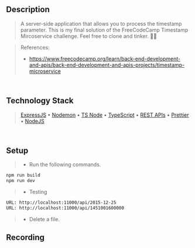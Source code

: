 ## Description

> A server-side application that allows you to process the timestamp parameter. This is my final solution of the FreeCodeCamp Timestamp Mircoservice challenge. Feel free to clone and tinker. 🤘🍻

> References:
> - https://www.freecodecamp.org/learn/back-end-development-and-apis/back-end-development-and-apis-projects/timestamp-microservice

<br />

## Technology Stack

> [ExpressJS](https://www.npmjs.com/package/express) • [Nodemon](https://www.npmjs.com/package/nodemon) • [TS Node](https://www.npmjs.com/package/ts-node) • [TypeScript](https://www.npmjs.com/package/ts-node) • [REST APIs](https://restfulapi.net/) • [Prettier](https://www.npmjs.com/package/prettier) • [NodeJS](https://nodejs.org/docs/latest-v16.x/api/)

<br />

## Setup

> - Run the following commands.

```bash
npm run build
npm run dev
```

> - Testing

```bash
URL: http://localhost:11000/api/2015-12-25
URL: http://localhost:11000/api/1451001600000
```

> - Delete a file.

## Recording


